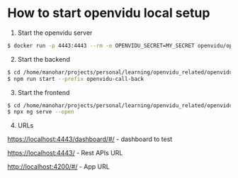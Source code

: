 # How to start openvidu local setup

1. Start the openvidu server

```bash
$ docker run -p 4443:4443 --rm -e OPENVIDU_SECRET=MY_SECRET openvidu/openvidu-server-kms:2.14.0
```

2. Start the backend

```bash
$ cd /home/manohar/projects/personal/learning/openvidu_related/openvidu_call/openvidu-call
$ npm run start --prefix openvidu-call-back
```

3. Start the frontend

```bash
$ cd /home/manohar/projects/personal/learning/openvidu_related/openvidu_call/openvidu-call/openvidu-call-front
$ npx ng serve --open
```

4. URLs

<https://localhost:4443/dashboard/#/> - dashboard to test

<https://localhost:4443/> - Rest APIs URL

<http://localhost:4200/#/> - App URL